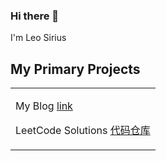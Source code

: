 ### Hi there 👋

I'm Leo Sirius

## My Primary Projects

<table><tr>

<td valign="top">

My Blog [link](https://leosirius.fun/)

LeetCode Solutions [代码仓库](https://github.com/liuyubobobo/Play-with-Algorithm-Visualization)

</td>

</tr></table>
